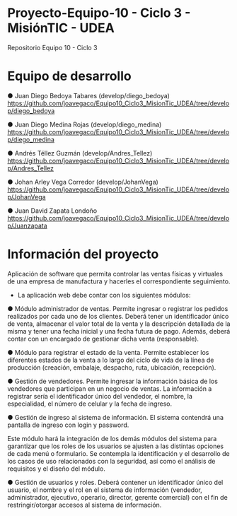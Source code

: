 # Proyecto-Equipo-10 - Ciclo 3 - MisiónTIC - UDEA
Repositorio Equipo 10 - Ciclo 3

# Equipo de desarrollo
● Juan Diego Bedoya Tabares (develop/diego_bedoya)
  https://github.com/joavegaco/Equipo10_Ciclo3_MisionTic_UDEA/tree/develop/diego_bedoya
  
● Juan Diego Medina Rojas (develop/diego_medina)
  https://github.com/joavegaco/Equipo10_Ciclo3_MisionTic_UDEA/tree/develop/diego_medina
  
● Andrés Téllez Guzmán (develop/Andres_Tellez)
  https://github.com/joavegaco/Equipo10_Ciclo3_MisionTic_UDEA/tree/develop/Andres_Tellez
  
● Johan Arley Vega Corredor (develop/JohanVega)
  https://github.com/joavegaco/Equipo10_Ciclo3_MisionTic_UDEA/tree/develop/JohanVega
  
● Juan David Zapata Londoño
  https://github.com/joavegaco/Equipo10_Ciclo3_MisionTic_UDEA/tree/develop/Juanzapata
  
  
# Información del proyecto

Aplicación de software que permita controlar las ventas físicas y virtuales de una empresa de manufactura y hacerles el correspondiente seguimiento.

- La aplicación web debe contar con los siguientes módulos:  

● Módulo administrador de ventas. Permite ingresar o registrar los pedidos realizados por cada uno de los clientes. Deberá tener un identificador único de venta, almacenar el valor total de la venta y la descripción detallada de la misma y tener una fecha inicial y una fecha futura de pago. Además, deberá contar con un encargado de gestionar dicha venta (responsable).

● Módulo para registrar el estado de la venta. Permite establecer los diferentes estados de la venta a lo largo del ciclo de vida de la línea de producción (creación, embalaje, despacho, ruta, ubicación, recepción).  

● Gestión de vendedores. Permite ingresar la información básica de los vendedores que participan en un negocio de ventas. La información a registrar sería el identificador único del vendedor, el nombre, la especialidad, el número de celular y la fecha de ingreso.

● Gestión de ingreso al sistema de información. El sistema contendrá una pantalla de ingreso con login y password.

Este módulo hará la integración de los demás módulos del sistema para garantizar que los roles de los usuarios se ajusten a las distintas opciones de cada menú o formulario. Se contempla la identificación y el desarrollo de los casos de uso relacionados con la seguridad, así como el análisis de requisitos y el diseño del módulo.

● Gestión de usuarios y roles. Deberá contener un identificador único del usuario, el nombre y el rol en el sistema de información (vendedor, administrador, ejecutivo, operario, director, gerente comercial) con el fin de restringir/otorgar accesos al sistema de información.
